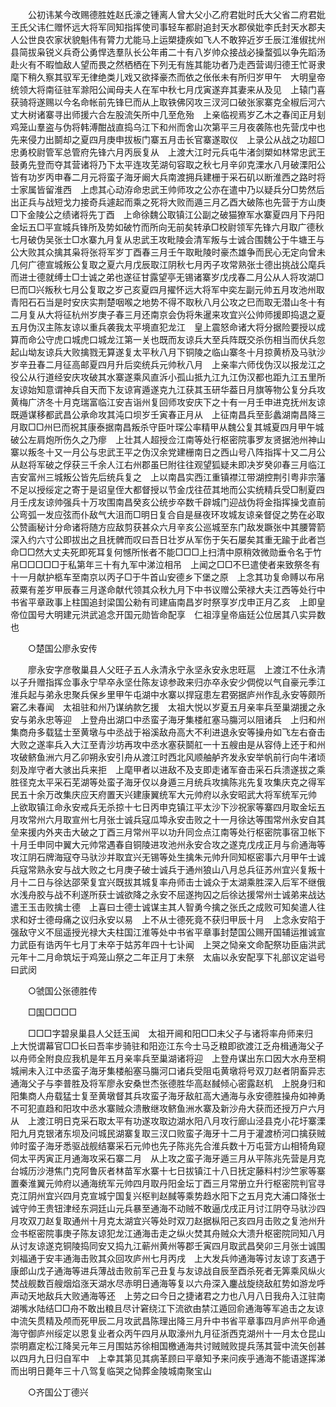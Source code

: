 <!-- { "loadSidebar": true } -->
　　公初讳某今改赐德胜姓赵氏濠之锺离人曾大父小乙府君妣时氏大父省二府君妣王氏父讳仁赠怀远大将军同知指挥使司事轻车都尉追封天水郡侯妣李氏封天水郡夫人公世良农家状貌魁伟有膂力尤能马上运槊捷疾如飞人不敢猝近岁壬辰江淮俶扰州县简拔枭锐义兵奇公勇悍选羣队长公年甫二十有八岁帅众接战必操蝥弧以争先蹈汤赴火有不暇恤敌人望而畏之然栖栖在下列无有旌其能功者乃走西营谒归德王忙哥隶麾下稍久察其驭军无律绝类儿戏又欲择豪杰而依之伥伥未有所归岁甲午　大明皇帝统领大将南征驻军滁阳公闻母夫人在军中秋七月戊寅遂弃其妻来从及见　上辕门喜获骑将遂赐以今名命帐前先锋巳而从上取铁佛冈攻三汊河口破张家寨克全椒后河六丈大树诸寨寻出师援六合左股流矢所中几至危殆　上亲临视焉岁乙木之春闰正月刬鸡笼山羣盗与伪将韩溥酣战直捣乌江下和州而舍山次第平三月夜袭陈也先营戊中也先来侵力出鬬却之夏四月庚申拔板门寨五月击长官寨遂取仪　上录公从战之功超□忠勇校尉管军总管府先锋六月丙辰复从　上渡大江时元兵屯牛渚剑槊如林常忠武王鼓勇先登而夺其营诸将乃下太平连攻芜湖句容取之秋七月辛卯克溧水八月破溧阳公皆有功岁丙申春二月元将蛮子海牙阚大兵南渡拥兵建栅于采石矶以断淮西之路时将士家属皆留淮西　上虑其心动洊命忠武王帅师攻之公亦在遣中乃以疑兵分□势然后出正兵与战短戈力接奇兵遽起而乘之死将大败而遁三月乙酉大破陈也先营于方山庚□下金陵公之绩诸将先丁酉　上命徐魏公取镇江公副之破猫獠军水寨夏四月下丹阳金坛五□平宣城兵锋所及势如破竹而所向无前矣转承□校尉领军先锋六月取广德秋七月破伪吴张士□水寨九月复从忠武王攻毗陵会清军叛与士诚合围魏公于牛塘王与公大败其众擒其枭将张将军岁丁酉春三月壬午取毗陵时豪杰雄争而民心无定向曾未几何广德宣城叛公复取之夏六月戊辰取江阴秋七月丙子攻常熟张士德出挑战公麾兵而进士德就缚士□士诚之弟也遂征甘露望亭无锡诸寨岁戊戌春二月公从人将攻湖□巳而□兴叛秋七月公复取之岁己亥夏四月擢怀远大将军中奕左副元帅五月攻池州取青阳石石当是时安庆实荆楚咽喉之地势不得不取秋八月公攻之巳而取无潜山冬十有二月复从大将征杭州岁庚子春三月还南京会伪将朱暹来攻宜兴公帅师援即捣退之夏五月伪汉主陈友谅以重兵袭我太平境直犯龙江　皇上震怒命诸大将分据险要授以成算而命公守虎口城虎口城龙江第一关也既而友谅兵大至兵阵既交杀伤相当而伏兵忽起山坳友谅兵大败擒戮无算遂复太平秋八月下铜陵之临山寨冬十月掠黄桥及马驮沙岁辛丑春二月征高邮夏四月升后奕统兵元帅秋八月　上亲率六师伐伪汉以报龙江之役公从行道经安庆攻破其水寨遂乘风直泝小孤山抵九江九江伪汉都也距九江五里所友谅始知意谓神兵自天而下友谅宵遁遂克九江获其玉研华葢日月旗等物公复分兵攻黄梅广济冬十月克瑞富临江安吉诣州复回师攻安庆下之十有一月壬申进克抚州友谅既遁谋移都武昌公承命攻其沌口坝岁壬寅春正月从　上征南昌兵至彭蠡湖南昌降三月取□□州巳而祝其康泰据南昌叛杀守臣叶琛公率精甲从魏公复其城夏四月甲午城破公左肩炮所伤久之乃瘳　上壮其人超授佥江南等处行枢密院事罗友贤据池州神山寨以叛冬十又一月公与忠武王平之伪汉余党建栅南日之西山号八阵指挥十又二月公从赵将军破之俘获三千余人江右州郡虽巳附往往观望狐疑未即决岁癸卯春三月临江吉安富州三城叛公皆先后统兵复之　上以南昌实西江重镇襟江带湖控荆引粤非宗藩不足以授绥定之寄于是诏皇侄大都督授以节金戊往莅其地而公实统精兵受□制夏四月壬戌友谅帅强兵十万攻围南昌癸亥公统步卒数千辟城门迎战伪将金指挥操戈直前公弯弧一发应弦而仆敌气大沮而□明日复合自是昼夜环攻城友谅亲督促之势在必取公赞画秘计分命诸将随方应敌剪获甚众六月辛亥公巡城至东门敌发蹶张中其腰膂箭深入约六寸公即拔出之且抚髀而叹曰吾日壮岁从军伤于矢石屡矣其重无踰于此者岂命□□然大丈夫死即死耳复何憾所怅者不能□□□上扫清中原稍效微勋垂令名于竹帛□□□□□于私第年三十有九军中涕泣相吊　上闻之□□不巳遣使者来致祭冬有十一月献护柩车至南京以丙子□于牛首山安德乡下堡之原　上念其功复命赙以布帛菽粟有差岁甲辰春三月遂命献代领其众秋九月下中书议赠公荣禄大夫江西等处行中书省平章政事上柱国追封梁国公勑有司建庙南昌岁时祭享岁戊申正月乙亥　上即皇帝位国号大明建元洪武追念开国元勋皆命配享　仁祖淳皇帝庙廷公位居其八实异数也 

　　○楚国公廖永安传 

　　廖永安字彦敬巢县人父旺子五人永清永宁永坚永安永忠旺扈　上渡江不仕永清以子升赠指挥佥事永宁早卒永坚仕陈友谅参政来归亦卒永安少倜傥以气自豪元季江淮兵起与弟永忠聚兵保乡里甲午屯湖中水寨以捍寇患左君弼据庐州作乱永安等颇所窘乙未春闻　太祖驻和州乃谋纳款乞援　太祖大悦以岁夏五月亲率兵至巢湖援之永安与弟永忠等迎　上登舟出湖口中丞蛮子海牙集楼舡塞马膓河以阻诸兵　上归和州集商舟多载猛士至黄墩与中丞战于裕溪敌舟高大不利进退永安等操舟如飞左右奋击大败之遂率兵入大江至青沙坊再攻中丞水塞获鬬舡一十五艘由是从容侍上还于和州攻破鲚鱼洲六月乙卯朔永安引舟从渡江时西北风顺舳舻齐发永安举帆前行向牛渚顷刻及岸守者大骇出兵来拒　上麾甲者以进敌不及支即走诸军奋击采石兵溃遂拔之乘胜径克太平采石芜湖等处蛮子海牙仅以身遁三月统兵攻擒陈兆先复攻集庆克之得军民五十余万改集庆应天府置天兴建康翼统军大元帅府以永安昭武大将军统军元帅　上欲取镇江命永安戒兵无杀掠十七日丙申克镇江平太沙下沙祝家等寨四月取金坛五月攻常州六月取宣州七月张士诚兵寇瓜埠永安击败之十一月徐达等围常州永安自其垒来援内外夹击大破之丁酉三月常州平以功升同佥点江南等处行枢密院事宿卫帐下十月壬申同中翼大元帅常遇春自铜陵进攻池州永安合攻之遂克戊戌正月与俞通海等攻江阴石牌海寇夺马驮沙并取宜兴无锡等处生擒朱元帅升同知枢密事六月甲午士诚兵寇常熟永安与战大败之七月庚子破士诚兵于通州狼山八月总兵征苏州宜兴复叛十月十二日与徐达邵荣复宜兴既拔其城复率舟师击士诚众于太湖乘胜深入后军不继俄水浅舟胶与战不利遂所获士诚欲降之永安不屈遂拘囚之后徐达援常州士诚弟来战达遣王玉击败擒士德　上喜曰士德士诚谋主其人智勇今擒之张氏之成败可知矣遣人往求和好士德母痛之议归永安以易　上不从士德死竟不获归甲辰十月　上念永安陷于强敌守义不屈遥授光禄大夫柱国江淮等处中书省平章事封楚国公赐开国辅运推诚宣力武臣有诰丙午七月丁未卒于姑苏年四十七讣闻　上哭之恸亲文命配祭功臣庙洪武元年十二月命筑坛于鸡笼山祭之二年正月丁未祭　太庙以永安配享下礼部议定谥号曰武闵 

　　○虢国公张德胜传 

　　□国□□□□ 

　　□□□字碧泉巢县人父廷玉闻　太祖开阃和阳□□未父子与诸将率舟师来归　上大悦谓幕官□□长曰吾率步骑驻和阳迩江东今士马乏粮即欲渡江乏舟楫通海父子以舟师全附良应我机是年五月亲率兵至巢湖诸将迎　上登舟谋出东口因大水舟至桐城闸未入江中丞蛮子海牙集楼船塞马膓河口诸兵受阻屯黄墩将号双刀赵者阴畜异志通海父子与李普胜及将军廖永安桑世杰张德胜华高赵馘倾心密露赵机　上脱身归和阳集商人舟载猛士复至黄墩督其兵攻蛮子海牙敌舡高大通海与永安德胜操舟如神勇不可犯直趋和阳攻中丞水寨贼众溃散继攻鲚鱼洲水寨及新沙舟大获而还授万户六月从　上渡江明日克采石取太平有功遂攻取边湖水阳八月攻行廊山泾县克小花圩寨溧阳九月克银渚东坝及问城民湖寨复取三汊口败蛮子海牙十二月于灌渡桥河口擒获贼帅时蛮子海牙悉驱战舰结寨采石元帅也先子陈兆先合淮兵数十万屯营方山相犄角窥伺太平丙寅正月通海攻采石寨二月　从上攻之蛮子海牙遁三月从平陈兆先营是月克台城历沙港焦门克阿鲁灰者林苗军水寨十七日拔镇江十八日抚定藤料村沙竺家等寨置秦淮翼元帅府以通海统军元帅四月取丹阳金坛丁酉三月常册立升行枢密院判官寻克江阴州宜兴四月克宣城宁国复兴枢判赵馘等乘势趋水阳下之五月克大浦口降张士诚守帅王贵钮津经东洞廷山元兵暴至通海不动贼不敢逼戊戌正月讨江阴夺马驮沙四月攻双刀赵复取通州十月克太湖宜兴等处时双刀赵据枞阳己亥四月击败之复池州升佥书枢密院事庚子陈友谅犯龙江通海击走之纵火焚其舟贼众大溃升枢密院同知八月从讨友谅遂克铜陵捣同安又捣九江蕲州黄州等郡壬寅四月取武昌癸卯三月张士诚围刘福通于安丰通海击败其众回攻庐州七月丙戌　上大发兵帅通海等讨友谅丁亥遇于康郎山戊子通海等进兵薄战击败前军己丑复与友谅战自辰至酉杀死者无筭乘风纵火焚战舰数百艘烟焰涨天湖水尽赤明日通海等复以六舟深入鏖战旋绕敌舡势如游龙呼声动天地敌兵大败通海等还　上劳之曰今日之捷诸君之力也八月八日我舟入江驻南湖嘴水陆结□□舟不敢出粮且尽计窘绕江下流欲由禁江遁回俞通海等军追击之友谅中流矢贯精及颅而死甲辰二月攻武昌陈理出降三月升中书省平章事四月庐州平命通海守御庐州绥定以恩复业者众丙午四月从取濠州九月征浙西克湖州十一月太仓昆山崇明嘉定松江降吴元年三月围姑苏徐相国檄通海共讨贼贼败提兵荡其营中流矢创甚以四月九日归自军中　上幸其第见其病革顾曰平章知予来问疾乎通海不能语遂挥涕而出明日薨年三十八驾复临哭之恸葬金陵城南聚宝山 

　　○齐国公丁德兴 

